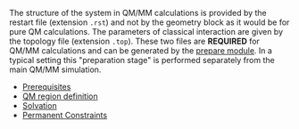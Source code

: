 
The structure of the system in QM/MM calculations is provided by the
restart file (extension `.rst`) and not by the geometry block as it would
be for pure QM calculations. The parameters of classical interaction are
given by the topology file (extension `.top`). These two files are
**REQUIRED** for QM/MM calculations and can be generated by the [prepare
module](Prepare.md). In a typical setting this "preparation
stage" is performed separately from the main QM/MM simulation.

* [Prerequisites](QMMM_Preparation_Prerequisites.md)  
* [QM region definition](Qmmm_preparation_basic.md)  
* [Solvation](Qmmm_preparation_solvation.md)  
* [Permanent Constraints](Qmmm_preparation_constraints.md)  
